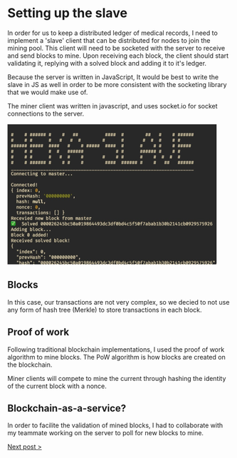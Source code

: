 # Setting up the slave

In order for us to keep a distributed ledger of medical records, I need to implement a 'slave' client that can be distributed for nodes to join the mining pool. This client will need to be socketed with the server to receive and send blocks to mine. Upon receiving each block, the client should start validating it, replying with a solved block and adding it to it's ledger.

Because the server is written in JavaScript, It would be best to write the slave in JS as well in order to be more consistent with the socketing library that we would make use of.

The miner client was written in javascript, and uses socket.io for socket connections to the server.

![](slav.PNG)

## Blocks

In this case, our transactions are not very complex, so we decied to not use any form of hash tree (Merkle) to store transactions in each block.

## Proof of work

Following traditional blockchain implementations, I used the proof of work algorithm to mine blocks. The PoW algorithm is how blocks are created on the blockchain.

Miner clients will compete to mine the current through hashing the identity of the current block with a nonce.

## Blockchain-as-a-service?

In order to facilite the validation of mined blocks, I had to collaborate with my teammate working on the server to poll for new blocks to mine.

[Next post >](https://github.com/heka-project/blog/blob/master/sean/8.md)
